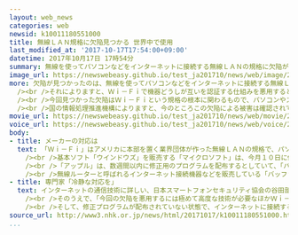 ```yaml
---
layout: web_news
categories: web
newsid: k10011180551000
title: 無線ＬＡＮ規格に欠陥見つかる 世界中で使用
last_modified_at: '2017-10-17T17:54:00+09:00'
datetime: 2017年10月17日 17時54分
summary: 無線を使ってパソコンなどをインターネットに接続する無線ＬＡＮの規格に欠陥があることがわかりました。この規格は世界中で使われていて、最悪の場合、情報が盗み取られるおそれがあるということで、国の情報処理推進機構は、メーカーなどが配布する修正用のプログラムを早急に適用するよう呼びかけています。
image_url: https://newswebeasy.github.io/test_ja201710/news/web/image/2017/10/17/K10011180551_1710171656_1710171657_01_02.jpg
more: 欠陥が見つかったのは、無線を使ってパソコンなどをインターネットに接続する無線ＬＡＮの一つで、「Ｗｉ－Ｆｉ」と呼ばれる規格です。<br /><br />この規格で使われている通信を暗号化する技術のうち、最も安全性が高いとされる「ＷＰＡ２」という方式に欠陥があると、日本時間の１６日夜、ベルギーの研究者が公表しました。<br
  /><br />それによりますと、Ｗｉ－Ｆｉで機器どうしが互いを認証する仕組みを悪用すると、通信内容を盗み見たり、不正なサイトに誘導したり、コンピューターウイルスに感染させたりすることができる可能性があるということです。<br
  /><br />今回見つかった欠陥はＷｉ－Ｆｉという規格の根本に関わるもので、パソコンやスマートフォンをはじめ無線でインターネットに接続するあらゆるものに影響が及ぶことになります。<br
  /><br />国の情報処理推進機構によりますと、今のところこの欠陥による被害は確認されていませんが、情報処理推進機構では、メーカーが配布する修正用のプログラムを早急に適用し、まだ配布されていない場合は無線ではなくＬＡＮケーブルを使うなどの対策をとるよう呼びかけています。
movie_url: https://newswebeasy.github.io/test_ja201710/news/web/movie/2017/10/17/k10011180551_201710171810_201710171813.mp4
voice_url: https://newswebeasy.github.io/test_ja201710/news/web/voice/2017/10/17/k10011180551_201710171810_201710171813.mp3
body:
- title: メーカーの対応は
  text: 「Ｗｉ－Ｆｉ」はアメリカに本部を置く業界団体が作った無線ＬＡＮの規格で、パソコンやスマートフォンからそれに家庭用の通信機器まで幅広く使われていて、メーカーでは、今回の問題を受けて修正用のプログラムを配布するなどの対応に追われています。<br
    /><br />基本ソフト「ウインドウズ」を販売する「マイクロソフト」は、今月１０日に修正用のプログラムを配布し、自動で更新されるようにパソコンが設定されていれば、すでに修正されているということです。<br
    /><br />「アップル」は、数週間以内に修正用のプログラムを配布するとしていて、「パソコンやスマートフォンの画面に表示が出るので、確実にアップデートしてほしい」と話しています。<br
    /><br />無線ルーターと呼ばれるインターネット接続機器などを販売している「バッファロー」や「アイ・オー・データ」は、修正プログラムが準備でき次第、配布するとしています。
- title: 専門家「冷静な対応を」
  text: インターネットの通信技術に詳しい、日本スマートフォンセキュリティ協会の谷田部茂さんは、「今回見つかった欠陥が悪用されれば、さまざまな通信データが盗まれかねない。Ｗｉ－Ｆｉは、パソコンやスマートフォンだけでなくウェブカメラやプリンターなどのＩｏＴ機器にも使われていて、こうした機器にもメーカーの配布する修正プログラムを確実に適用することが重要だ」と指摘しています。<br
    /><br />そのうえで、「今回の欠陥を悪用するには極めて高度な技術が必要なほかＷｉ－Ｆｉの電波が届く十数メートルの範囲でしか攻撃できない。欠陥が見つかったとはいえ、Ｗｉ－Ｆｉの暗号の中で最も安全なことに変わりはないので、あわてて安全性の低い方式に切り替えるようなことはしないでほしい」と冷静な対応を呼びかけています。<br
    /><br />そして、修正プログラムが配布されていない状態で、インターネットに接続する際は、無線ではなくＬＡＮケーブルを使うことや、アドレスの先頭が「ｈｔｔｐｓ」となっているサイトに接続先を限ること、スマートフォンの場合、パケット代はかかるものの、Ｗｉ－Ｆｉを使わないことも有効だとしています。
source_url: http://www3.nhk.or.jp/news/html/20171017/k10011180551000.html
...
```


